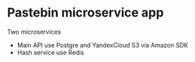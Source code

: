 # Pastebin microservice app

Two microservices
- Main API use Postgre and YandexCloud S3 via Amazon SDK
- Hash service use Redis